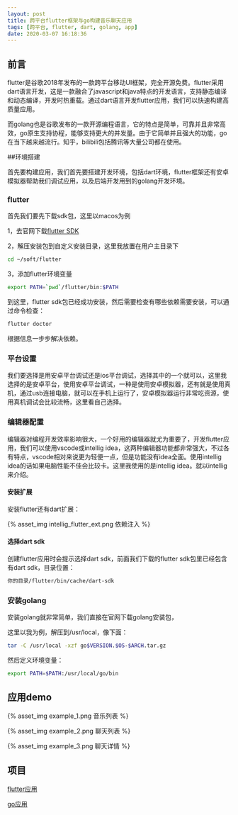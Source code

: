 ```yaml
---
layout: post
title: 跨平台flutter框架与go构建音乐聊天应用
tags: [跨平台, flutter, dart, golang, app]
date: 2020-03-07 16:18:36
---
```


## 前言

flutter是谷歌2018年发布的一款跨平台移动UI框架，完全开源免费。flutter采用dart语言开发，这是一款融合了javascript和java特点的开发语言，支持静态编译和动态编译，开发时热重载。通过dart语言开发flutter应用，我们可以快速构建高质量应用。

而golang也是谷歌发布的一款开源编程语言，它的特点是简单，可靠并且非常高效，go原生支持协程，能够支持更大的并发量。由于它简单并且强大的功能，go在当下越来越流行。知乎，bilibili包括腾讯等大量公司都在使用。

##环境搭建

首先要构建应用，我们首先要搭建开发环境，包括dart环境，flutter框架还有安卓模拟器帮助我们调试应用，以及后端开发用到的golang开发环境。

### flutter

首先我们要先下载sdk包，这里以macos为例

1，去官网下载[flutter SDK](https://flutter.dev/docs/development/tools/sdk/releases?tab=macos#macos "flutter sdk下载链接")

2，解压安装包到自定义安装目录，这里我放置在用户主目录下

```bash
cd ~/soft/flutter
```

3，添加flutter环境变量

```bash
export PATH=`pwd`/flutter/bin:$PATH
```

到这里，flutter sdk包已经成功安装，然后需要检查有哪些依赖需要安装，可以通过命令检查：

```bash
flutter doctor
```

根据信息一步步解决依赖。

### 平台设置

我们要选择是用安卓平台调试还是ios平台调试，选择其中的一个就可以，这里我选择的是安卓平台，使用安卓平台调试，一种是使用安卓模拟器，还有就是使用真机，通过usb连接电脑，就可以在手机上运行了，安卓模拟器运行非常吃资源，使用真机调试会比较流畅，这里看自己选择。

### 编辑器配置

编辑器对编程开发效率影响很大，一个好用的编辑器就尤为重要了，开发flutter应用，我们可以使用vscode或intellig idea，这两种编辑器功能都非常强大，不过各有特点，vscode相对来说更为轻便一点，但是功能没有idea全面。使用intellig idea的话如果电脑性能不佳会比较卡。这里我使用的是intellig idea。就以intellig来介绍。

#### 安装扩展

安装flutter还有dart扩展：

{% asset_img intellig_flutter_ext.png 依赖注入 %}

#### 选择dart sdk

创建flutter应用时会提示选择dart sdk，前面我们下载的flutter sdk包里已经包含有dart sdk，目录位置：

```bash
你的目录/flutter/bin/cache/dart-sdk
```

### 安装golang

安装golang就非常简单，我们直接在官网下载golang安装包，

这里以我为例，解压到/usr/local，像下面：

```bash
tar -C /usr/local -xzf go$VERSION.$OS-$ARCH.tar.gz
```

然后定义环境变量：

```bash
export PATH=$PATH:/usr/local/go/bin
```

## 应用demo

{% asset_img example_1.png 音乐列表 %}

{% asset_img example_2.png 聊天列表 %}

{% asset_img example_3.png 聊天详情 %}


## 项目

[flutter应用](https://github.com/baifei2014/music-app "音乐聊天app")

[go应用](https://github.com/baifei2014/music-internal "音乐聊天后端")






